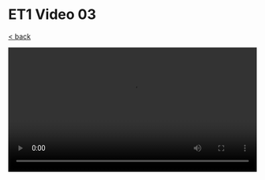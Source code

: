 # ET1 Video 03

[< back](./README.md)

<style>
  video {
    width: 100%;
  }
</style>

<video controls controlsList="nodownload">
  <source src="https://storage.googleapis.com/ree-server-videos/ET1_video_03.mp4" type="video/mp4">
  Your browser does not support the video tag.
</video>

